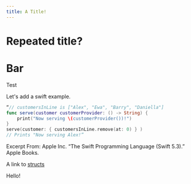 ```yaml
---
title: A Title!
---
```


# Repeated title?
# Bar
Test

Let's add a swift example.

```swift
“// customersInLine is ["Alex", "Ewa", "Barry", "Daniella"]
func serve(customer customerProvider: () -> String) {
    print("Now serving \(customerProvider())!")
}
serve(customer: { customersInLine.remove(at: 0) } )
// Prints "Now serving Alex!”
```
Excerpt From: Apple Inc. “The Swift Programming Language (Swift 5.3).” Apple Books. 

A link to [structs](structs.md)

Hello!
